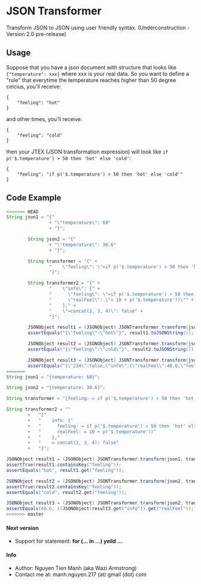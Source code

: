 # JSON Transformer
Transform JSON to JSON using user friendly syntax.
(Underconstruction - Version 2.0 pre-release)
## Usage
Suppose that you have a json document with structure that looks like `{"temperature": xxx}` where xxx is your real data.
So you want to define a "rule" that everytime the temperature reaches higher than 50 degree celcius, you'll receive:
```
{
    "feeling": "hot"
}
```
and other times, you'll receive:
```
{
    "feeling": "cold"
}
```
then your JTEX (JSON transformation expression) will look like `if p('$.temperature') > 50 then 'hot' else 'cold'`:
```
{
    "feeling": "if p('$.temperature') > 50 then 'hot' else 'cold'"
}
```
## Code Example
```java
<<<<<<< HEAD
String json1 = "{"
				+ "\"temperature\": 60"
				+ "}";

		String json2 = "{"
				+ "\"temperature\": 30.6"
				+ "}";

		String transformer = "{" +
				"    \"feeling\": \"=if p('$.temperature') > 50 then 'hot' else 'cold'\"" +
				"}";

		String transformer2 = "{" +
				"    \"info\": {" +
				"      \"feeling\": \"=if p('$.temperature') > 50 then 'hot' else 'cold'\"," +
				"      \"realFeel\": \"= 10 + p('$.temperature'))\"" +
				"    }," +
				"    \"=concat(2, 3, 4)\": false" +
				"}";

		JSONObject result1 = (JSONObject) JSONTransformer.transform(json1, transformer);
		assertEquals("{\"feeling\":\"hot\"}", result1.toJSONString());

		JSONObject result2 = (JSONObject) JSONTransformer.transform(json2, transformer);
		assertEquals("{\"feeling\":\"cold\"}", result2.toJSONString());

		JSONObject result3 = (JSONObject) JSONTransformer.transform(json2, transformer2);
		assertEquals("{\"234\":false,\"info\":{\"realFeel\":40.6,\"feeling\":\"cold\"}}", result3.toJSONString());
=======
String json1 = "{temperature: 60}";

String json2 = "{temperature: 30.6}";

String transformer = "{feeling: = if p('$.temperature') > 50 then 'hot' else 'cold'}";

String transformer2 = ""
		+	"{"
		+	"    info: {"
		+	"      feeling: = if p('$.temperature') > 50 then 'hot' else 'cold',"
		+	"      realFeel: = 10 + p('$.temperature'))"
		+	"    },"
		+	"    = concat(2, 3, 4): false"
		+	"}";

JSONObject result1 = (JSONObject) JSONTransformer.transform(json1, transformer);
assertTrue(result1.containsKey("feeling"));
assertEquals("hot", result1.get("feeling"));

JSONObject result2 = (JSONObject) JSONTransformer.transform(json2, transformer);
assertTrue(result2.containsKey("feeling"));
assertEquals("cold", result2.get("feeling"));

JSONObject result3 = (JSONObject) JSONTransformer.transform(json2, transformer2);
assertEquals(40.6, ((JSONObject)result3.get("info")).get("realFeel"));
>>>>>>> master
```
#### Next version
- Support for statement: **for (... in ...) yeild ...**

#### Info
- Author: Nguyen Tien Manh (aka Wazi Armstrong)
- Contact me at: manh.nguyen.217 (at) gmail (dot) com
